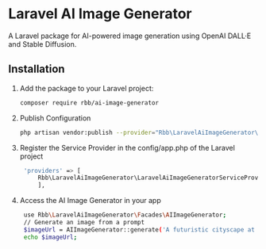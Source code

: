 # Laravel AI Image Generator

A Laravel package for AI-powered image generation using OpenAI DALL·E and Stable Diffusion.

## Installation

1. Add the package to your Laravel project:
   ```bash
   composer require rbb/ai-image-generator

2. Publish Configuration
   ```bash
   php artisan vendor:publish --provider="Rbb\LaravelAiImageGenerator\LaravelAiImageGeneratorServiceProvider"


3. Register the Service Provider  in the config/app.php of the Laravel project
   ```bash
    'providers' => [
        Rbb\LaravelAiImageGenerator\LaravelAiImageGeneratorServiceProvider::class,
        ],

4. Access the AI Image Generator in your app

   ```bash
    use Rbb\LaravelAiImageGenerator\Facades\AIImageGenerator;
    // Generate an image from a prompt
    $imageUrl = AIImageGenerator::generate('A futuristic cityscape at sunset.');
    echo $imageUrl;
